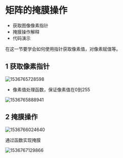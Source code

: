 # 矩阵的掩膜操作

- 获取图像像素指针
- 掩膜操作解释
- 代码演示

在这一节要学会如何使用指针获取像素值，对像素赋值等。

## 1 获取像素指针

![1536765728598](C:\Users\DataH\Desktop\GitHub\OpenCV\OpenCV_Tutorial\OpenCV-Basic\2.矩阵的掩膜操作\image\mat_prt)

- 像素值处理函数，保证像素值在0到255

![1536765888941](C:\Users\DataH\Desktop\GitHub\OpenCV\OpenCV_Tutorial\OpenCV-Basic\2.矩阵的掩膜操作\image\image_code.png)

## 2 掩膜操作

![1536766024640](C:\Users\DataH\Desktop\GitHub\OpenCV\OpenCV_Tutorial\OpenCV-Basic\2.矩阵的掩膜操作\image\mat_ym.png)

通过函数实现掩膜

![1536767129866](C:\Users\DataH\Desktop\GitHub\OpenCV\OpenCV_Tutorial\OpenCV-Basic\2.矩阵的掩膜操作\image\mat_ym_function.png)